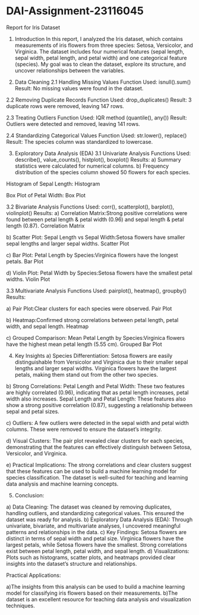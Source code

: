 # DAI-Assignment-23116045
Report for Iris Dataset

1. Introduction
In this report, I analyzed the Iris dataset, which contains measurements of iris flowers from three species: Setosa, Versicolor, and Virginica. The dataset includes four numerical features (sepal length, sepal width, petal length, and petal width) and one categorical feature (species). My goal was to clean the dataset, explore its structure, and uncover relationships between the variables.

2. Data Cleaning
2.1 Handling Missing Values
Function Used: isnull().sum()
Result: No missing values were found in the dataset.

2.2 Removing Duplicate Records
Function Used: drop_duplicates()
Result: 3 duplicate rows were removed, leaving 147 rows.

2.3 Treating Outliers
Function Used: IQR method (quantile(), any())
Result: Outliers were detected and removed, leaving 141 rows.

2.4 Standardizing Categorical Values
Function Used: str.lower(), replace()
Result: The species column was standardized to lowercase.

3. Exploratory Data Analysis (EDA)
3.1 Univariate Analysis
Functions Used: describe(), value_counts(), histplot(), boxplot()
Results:
a) Summary statistics were calculated for numerical columns.
b) Frequency distribution of the species column showed 50 flowers for each species.

Histogram of Sepal Length:
Histogram

Box Plot of Petal Width:
Box Plot

3.2 Bivariate Analysis
Functions Used: corr(), scatterplot(), barplot(), violinplot()
Results:
a) Correlation Matrix:Strong positive correlations were found between petal length & petal width (0.96) and sepal length & petal length (0.87).
Correlation Matrix

b) Scatter Plot: Sepal Length vs Sepal Width:Setosa flowers have smaller sepal lengths and larger sepal widths.
Scatter Plot

c) Bar Plot: Petal Length by Species:Virginica flowers have the longest petals.
Bar Plot

d) Violin Plot: Petal Width by Species:Setosa flowers have the smallest petal widths.
Violin Plot

3.3 Multivariate Analysis
Functions Used: pairplot(), heatmap(), groupby()
Results:

a) Pair Plot:Clear clusters for each species were observed.
Pair Plot

b) Heatmap:Confirmed strong correlations between petal length, petal width, and sepal length.
Heatmap

c) Grouped Comparison: Mean Petal Length by Species:Virginica flowers have the highest mean petal length (5.55 cm).
Grouped Bar Plot

4. Key Insights
a) Species Differentiation:
Setosa flowers are easily distinguishable from Versicolor and Virginica due to their smaller sepal lengths and larger sepal widths.
Virginica flowers have the largest petals, making them stand out from the other two species.

b) Strong Correlations:
Petal Length and Petal Width: These two features are highly correlated (0.96), indicating that as petal length increases, petal width also increases.
Sepal Length and Petal Length: These features also show a strong positive correlation (0.87), suggesting a relationship between sepal and petal sizes.

c) Outliers:
A few outliers were detected in the sepal width and petal width columns. These were removed to ensure the dataset’s integrity.

d) Visual Clusters:
The pair plot revealed clear clusters for each species, demonstrating that the features can effectively distinguish between Setosa, Versicolor, and Virginica.

e) Practical Implications:
The strong correlations and clear clusters suggest that these features can be used to build a machine learning model for species classification.
The dataset is well-suited for teaching and learning data analysis and machine learning concepts.

5. Conclusion:

a) Data Cleaning: The dataset was cleaned by removing duplicates, handling outliers, and standardizing categorical values. This ensured the dataset was ready for analysis.
b) Exploratory Data Analysis (EDA): Through univariate, bivariate, and multivariate analyses, I uncovered meaningful patterns and relationships in the data.
c) Key Findings:
Setosa flowers are distinct in terms of sepal width and petal size.
Virginica flowers have the largest petals, while Setosa flowers have the smallest.
Strong correlations exist between petal length, petal width, and sepal length.
d) Visualizations: Plots such as histograms, scatter plots, and heatmaps provided clear insights into the dataset’s structure and relationships.

Practical Applications:

a)The insights from this analysis can be used to build a machine learning model for classifying iris flowers based on their measurements.
b)The dataset is an excellent resource for teaching data analysis and visualization techniques.




